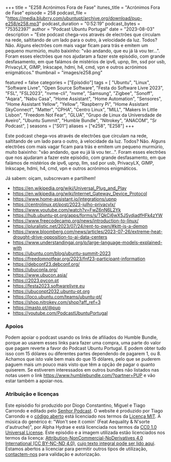 +++
title = "E258 Acrónimos Fora de Fase"
itunes_title = "Acrónimos Fora de Fase"
episode = 258
podcast_file = "https://media.blubrry.com/ubuntupt/archive.org/download/pup-e258/e258.mp3"
podcast_duration = "0:52:19"
podcast_bytes = "75352397"
author = "Podcast Ubuntu Portugal"
date = "2023-08-03"
description = "Este podcast chega-vos através de electrões que circulam na rede, saltitando de um lado para o outro, à velocidade da luz. Todos? Não. Alguns electrões com mais vagar ficam para trás e emitem um pequeno murmúrio, muito baixinho: "vão andando, que eu já lá vou ter...". Foram esses electrões que nos ajudaram a fazer este episódio, com grande desfasamento, em que falámos de mistérios de ipv6, upnp, llm, ssd por usb, PrivacyLX, GIMP, Inkscape, hdmi, h4, cmd, vpn e outros acrónimos enigmáticos."
thumbnail = "images/e258.png"

featured = false
categories = ["Episódio"]
tags = [
  "Ubuntu",
  "Linux",
  "Software Livre",
  "Open Source Software",
  "Festa do Software Livre 2023",
  "FSL",
  "FSL2023",
  "nvme-cli",
  "nvme",
  "Samsung",
  "Zigbee",
  "Sonoff",
  "Aqara",
  "Nabu Casa",
  "Home Assistant",
  "Home Automation",
  "Sensores",
  "Home Assistant Yellow",
  "Yellow",
  "Raspberry Pi",
  "Home Assistant SkyConnect",
  "Matter",
  "CPHA",
  "Centro Linux",
  "MILL",
  "Makers In Little Lisbon",
  "Freedom Not Fear",
  "GLUA",
  "Grupo de Linux da Universdade de Aveiro",
  "Ubuntu Summit",
  "Humble Bundle",
  "Nitrokey",
  "ANACOM",
  "Sr Podcast",
]
seasons = ["S01"]
aliases = ["e258", "E258"]
+++

Este podcast chega-vos através de electrões que circulam na rede, saltitando de um lado para o outro, à velocidade da luz. Todos? Não. Alguns electrões com mais vagar ficam para trás e emitem um pequeno murmúrio, muito baixinho: "vão andando, que eu já lá vou ter...". Foram esses electrões que nos ajudaram a fazer este episódio, com grande desfasamento, em que falámos de mistérios de ipv6, upnp, llm, ssd por usb, PrivacyLX, GIMP, Inkscape, hdmi, h4, cmd, vpn e outros acrónimos enigmáticos.

Já sabem: oiçam, subscrevam e partilhem!

* https://en.wikipedia.org/wiki/Universal_Plug_and_Play
* https://en.wikipedia.org/wiki/Internet_Gateway_Device_Protocol
* https://www.home-assistant.io/integrations/upnp
* https://centrolinux.pt/post/2023-julho-privacylx/
* https://www.youtube.com/watch?v=FwZ6nN6L2Yk
* https://hub.ubuntu-pt.org/apps/forms/s/TQkCj6wX5JSydjadfHFk4zYW
* https://www.freecodecamp.org/news/introduction-to-linux/
* https://pluralistic.net/2023/07/24/rent-to-pwn/#kitt-is-a-demon
* https://www.bloomberg.com/news/articles/2023-07-26/extreme-heat-drought-drive-opposition-to-ai-data-centers
* https://www.understandingai.org/p/large-language-models-explained-with
* https://ubuntu.com/blog/ubuntu-summit-2023
* https://freedomnotfear.org/2023/fnf23-participant-information
* https://debconf23.debconf.org/
* https://ubuconla.org/
* https://www.ubucon.asia/
* https://2023.pycon.pt
* https://festa2023.softwarelivre.eu
* https://ubuconpt2032.ubuntu-pt.org
* https://loco.ubuntu.com/teams/ubuntu-pt/
* https://shop.nitrokey.com/shop?aff_ref=3
* https://masto.pt/@pup
* https://youtube.com/PodcastUbuntuPortugal


### Apoios
Podem apoiar o podcast usando os links de afiliados do Humble Bundle, porque ao usarem esses links para fazer uma compra, uma parte do valor que pagam reverte a favor do Podcast Ubuntu Portugal.
E podem obter tudo isso com 15 dólares ou diferentes partes dependendo de pagarem 1, ou 8.
Achamos que isto vale bem mais do que 15 dólares, pelo que se puderem paguem mais um pouco mais visto que têm a opção de pagar o quanto quiserem.
Se estiverem interessados em outros bundles não listados nas notas usem o link https://www.humblebundle.com/?partner=PUP e vão estar também a apoiar-nos.

### Atribuição e licenças
Este episódio foi produzido por Diogo Constantino, Miguel e Tiago Carrondo e editado pelo [Senhor Podcast](https://senhorpodcast.pt/).
O website é produzido por Tiago Carrondo e o [código aberto](https://gitlab.com/podcastubuntuportugal/website) está licenciado nos termos da [Licença MIT](https://gitlab.com/podcastubuntuportugal/website/main/LICENSE).
A música do genérico é: "Won't see it comin' (Feat Aequality & N'sorte d'autruche)", por Alpha Hydrae e está licenciada nos termos da [CC0 1.0 Universal License](https://creativecommons.org/publicdomain/zero/1.0/).
Este episódio e a imagem utilizada estão licenciados nos termos da licença: [Attribution-NonCommercial-NoDerivatives 4.0 International (CC BY-NC-ND 4.0)](https://creativecommons.org/licenses/by-nc-nd/4.0/), [cujo texto integral pode ser lido aqui](https://creativecommons.org/licenses/by-nc-nd/4.0/legalcode). Estamos abertos a licenciar para permitir outros tipos de utilização, [contactem-nos](https://podcastubuntuportugal.org/contactos) para validação e autorização.

